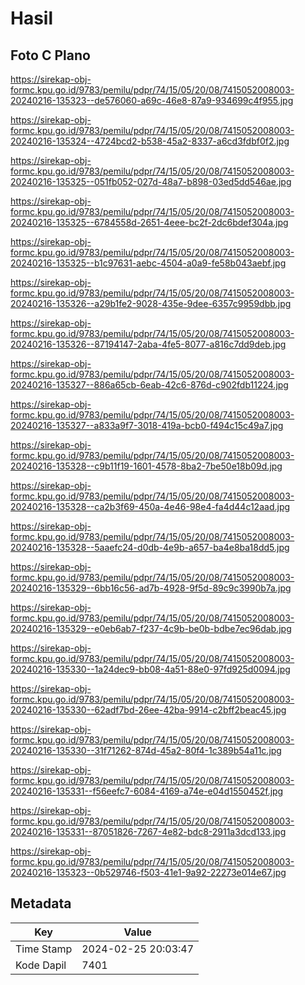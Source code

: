 # Hasil

## Foto C Plano

https://sirekap-obj-formc.kpu.go.id/9783/pemilu/pdpr/74/15/05/20/08/7415052008003-20240216-135323--de576060-a69c-46e8-87a9-934699c4f955.jpg

https://sirekap-obj-formc.kpu.go.id/9783/pemilu/pdpr/74/15/05/20/08/7415052008003-20240216-135324--4724bcd2-b538-45a2-8337-a6cd3fdbf0f2.jpg

https://sirekap-obj-formc.kpu.go.id/9783/pemilu/pdpr/74/15/05/20/08/7415052008003-20240216-135325--051fb052-027d-48a7-b898-03ed5dd546ae.jpg

https://sirekap-obj-formc.kpu.go.id/9783/pemilu/pdpr/74/15/05/20/08/7415052008003-20240216-135325--6784558d-2651-4eee-bc2f-2dc6bdef304a.jpg

https://sirekap-obj-formc.kpu.go.id/9783/pemilu/pdpr/74/15/05/20/08/7415052008003-20240216-135325--b1c97631-aebc-4504-a0a9-fe58b043aebf.jpg

https://sirekap-obj-formc.kpu.go.id/9783/pemilu/pdpr/74/15/05/20/08/7415052008003-20240216-135326--a29b1fe2-9028-435e-9dee-6357c9959dbb.jpg

https://sirekap-obj-formc.kpu.go.id/9783/pemilu/pdpr/74/15/05/20/08/7415052008003-20240216-135326--87194147-2aba-4fe5-8077-a816c7dd9deb.jpg

https://sirekap-obj-formc.kpu.go.id/9783/pemilu/pdpr/74/15/05/20/08/7415052008003-20240216-135327--886a65cb-6eab-42c6-876d-c902fdb11224.jpg

https://sirekap-obj-formc.kpu.go.id/9783/pemilu/pdpr/74/15/05/20/08/7415052008003-20240216-135327--a833a9f7-3018-419a-bcb0-f494c15c49a7.jpg

https://sirekap-obj-formc.kpu.go.id/9783/pemilu/pdpr/74/15/05/20/08/7415052008003-20240216-135328--c9b11f19-1601-4578-8ba2-7be50e18b09d.jpg

https://sirekap-obj-formc.kpu.go.id/9783/pemilu/pdpr/74/15/05/20/08/7415052008003-20240216-135328--ca2b3f69-450a-4e46-98e4-fa4d44c12aad.jpg

https://sirekap-obj-formc.kpu.go.id/9783/pemilu/pdpr/74/15/05/20/08/7415052008003-20240216-135328--5aaefc24-d0db-4e9b-a657-ba4e8ba18dd5.jpg

https://sirekap-obj-formc.kpu.go.id/9783/pemilu/pdpr/74/15/05/20/08/7415052008003-20240216-135329--6bb16c56-ad7b-4928-9f5d-89c9c3990b7a.jpg

https://sirekap-obj-formc.kpu.go.id/9783/pemilu/pdpr/74/15/05/20/08/7415052008003-20240216-135329--e0eb6ab7-f237-4c9b-be0b-bdbe7ec96dab.jpg

https://sirekap-obj-formc.kpu.go.id/9783/pemilu/pdpr/74/15/05/20/08/7415052008003-20240216-135330--1a24dec9-bb08-4a51-88e0-97fd925d0094.jpg

https://sirekap-obj-formc.kpu.go.id/9783/pemilu/pdpr/74/15/05/20/08/7415052008003-20240216-135330--62adf7bd-26ee-42ba-9914-c2bff2beac45.jpg

https://sirekap-obj-formc.kpu.go.id/9783/pemilu/pdpr/74/15/05/20/08/7415052008003-20240216-135330--31f71262-874d-45a2-80f4-1c389b54a11c.jpg

https://sirekap-obj-formc.kpu.go.id/9783/pemilu/pdpr/74/15/05/20/08/7415052008003-20240216-135331--f56eefc7-6084-4169-a74e-e04d1550452f.jpg

https://sirekap-obj-formc.kpu.go.id/9783/pemilu/pdpr/74/15/05/20/08/7415052008003-20240216-135331--87051826-7267-4e82-bdc8-2911a3dcd133.jpg

https://sirekap-obj-formc.kpu.go.id/9783/pemilu/pdpr/74/15/05/20/08/7415052008003-20240216-135323--0b529746-f503-41e1-9a92-22273e014e67.jpg


## Metadata

| Key        | Value               |
| ---------- | ------------------- |
| Time Stamp | 2024-02-25 20:03:47 |
| Kode Dapil | 7401                |



